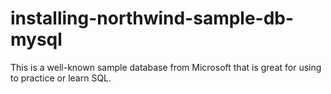 # installing-northwind-sample-db-mysql
This is a well-known sample database from Microsoft that is great for using to practice or learn SQL.
